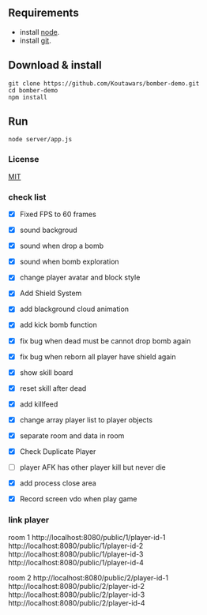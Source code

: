 ## Requirements
* install [node](https://nodejs.org/es/download/). </br>
* install [git](https://git-scm.com/downloads).
## Download & install
```console
git clone https://github.com/Koutawars/bomber-demo.git
cd bomber-demo
npm install
```
## Run
```console
node server/app.js
```
### License

[MIT](/LICENSE)

### check list
- [x] Fixed FPS to 60 frames
- [x] sound backgroud
- [x] sound when drop a bomb
- [x] sound when bomb exploration
- [x] change player avatar and block style
- [x] Add Shield System
- [x] add blackground cloud animation
- [x] add kick bomb function
- [x] fix bug when dead must be cannot drop bomb again
- [x] fix bug when reborn all player have shield again
- [x] show skill board
- [x] reset skill after dead
- [x] add killfeed
- [x] change array player list to player objects
- [x] separate room and data in room
- [x] Check Duplicate Player
- [ ] player AFK has other player kill but never die
- [x] add process close area
- [x] Record screen vdo when play game


### link player

room 1
http://localhost:8080/public/1/player-id-1
http://localhost:8080/public/1/player-id-2
http://localhost:8080/public/1/player-id-3
http://localhost:8080/public/1/player-id-4

room 2
http://localhost:8080/public/2/player-id-1
http://localhost:8080/public/2/player-id-2
http://localhost:8080/public/2/player-id-3
http://localhost:8080/public/2/player-id-4
